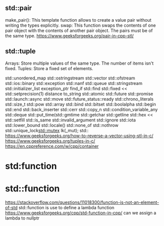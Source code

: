 ## std::pair
make_pair(): This template function allows to create a value pair without writing the types explicitly. 
swap: This function swaps the contents of one pair object with the contents of another pair object. The pairs must be of the same type. 
https://www.geeksforgeeks.org/pair-in-cpp-stl/

## std::tuple
Arrays: Store multiple values of the same type. The number of items isn't fixed. 
Tuples: Store a fixed set of elements.

std::unordered_map
std::ostringstream
std::vector
std::ofstream
std::ios::binary
std::exception
std::nanf
std::queue
std::stringstream
std::initializer_list
exception_ptr
find_if
std::find
std::fixed << std::setprecision(1)
distance
to_string
std::atomic
std::future
std::promise
std::launch::async
std::move
std::future_status::ready
std::chrono_literals
std::size_t
std::pow
std::array
std::bind
std::bitset
std::boolalpha
std::begin
std::end
std::back_inserter
std::cerr
std::copy_n
std::condition_variable_any
std::deque
std::put_time(std::gmtime
std::getchar
std::getline
std::hex << std::setfill
std::is_same
std::invalid_argument
std::ignore
std::iota
std::lower_bound
std::locale()
std::none_of
std::nothrow
std::unique_lock<std::mutex> lk(_mut);
std:: 
https://www.geeksforgeeks.org/how-to-reverse-a-vector-using-stl-in-c/
https://www.geeksforgeeks.org/tuples-in-c/
https://en.cppreference.com/w/cpp/container


# std:function
# std::function
https://stackoverflow.com/questions/11018300/function-is-not-an-element-of-std
std::function is use to define a lambda function
https://www.geeksforgeeks.org/cpp/std-function-in-cpp/
can we assign a lambda to nullptr
